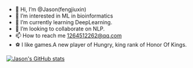 - 👋 Hi, I’m @Jason(fengjiuxin)
- 👀 I’m interested in ML in bioinformatics
- 🌱 I’m currently learning DeepLearning.
- 💞️ I’m looking to collaborate on NLP.
- 📫 How to reach me 1264512262@qq.com
- ⚽️ I like games.A new player of Hungry, king rank of Honor Of Kings.

<!---
Jasonfengjx/Jasonfengjx is a ✨ special ✨ repository because its `README.md` (this file) appears on your GitHub profile.
You can click the Preview link to take a look at your changes.
--->
[![Jason's GitHub stats](https://github-readme-stats.vercel.app/api?username=Jasonfengjx)](https://github.com/anuraghazra/github-readme-stats)

